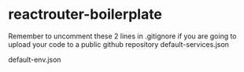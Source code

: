 # reactrouter-boilerplate

Remember to uncomment these 2 lines in .gitignore if you are going to upload your code to a public github repository
default-services.json

default-env.json
